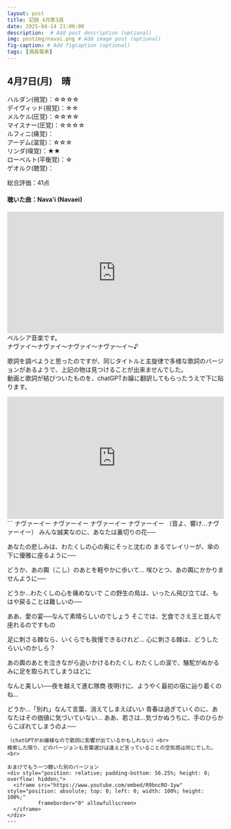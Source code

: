 ```yaml
---
layout: post
title: 記録_4月第3週
date: 2025-04-14 21:00:00
description:  # Add post description (optional)
img: postimg/navai.png # Add image post (optional)
fig-caption: # Add figcaption (optional)
tags: [満員電車]
---
```


## 4月7日(月)　晴

ハルダン(視覚)：☆☆☆☆ <br>
デイヴィッド(視覚)：☆☆ <br>
メルケル(圧覚)：☆☆☆☆ <br>
マイスナー(圧覚)：☆☆☆☆ <br>
ルフィニ(痛覚)： <br>
アーデム(温覚)：☆☆☆ <br>
リンダ(嗅覚)：★★ <br>
ローベルト(平衡覚)：☆ <br>
ゲオルク(聴覚)： <br>

総合評価：41点

#### 聴いた曲：Nava'i (Navaei)
<div style="position: relative; padding-bottom: 56.25%; height: 0; overflow: hidden;">
  <iframe src="https://www.youtube.com/embed/ZMD77oPJtXY" style="position: absolute; top: 0; left: 0; width: 100%; height: 100%;"
          frameborder="0" allowfullscreen>
  </iframe>
</div>
ペルシア音楽です。<br>
ナヴァイ〜ナヴァイ〜ナヴァイ〜ナヴァ〜イ〜♪

歌詞を調べようと思ったのですが、同じタイトルと主旋律で多様な歌詞のバージョンがあるようで、上記の物は見つけることが出来ませんでした。<br>
動画と歌詞が結びついたものを、chatGPTお嬢に翻訳してもらったうえで下に貼ります。<br>
<div style="position: relative; padding-bottom: 56.25%; height: 0; overflow: hidden;">
  <iframe src="https://www.youtube.com/embed/kdbVGSvgLEM" style="position: absolute; top: 0; left: 0; width: 100%; height: 100%;"
          frameborder="0" allowfullscreen>
  </iframe>
</div>
```
ナヴァーイー ナヴァーイー ナヴァーイー ナヴァーイー
（音よ、響け…ナヴァーイー）
みんな誠実なのに、あなたは裏切りの花──

あなたの悲しみは、わたくしの心の奥にそっと沈むの
まるでレイリーが、傘の下に優雅に座るように──

どうか、あの輿（こし）のあとを軽やかに歩いて…
埃ひとつ、あの輿にかかりませんように──

どうか…わたくしの心を痛めないで
この野生の鳥は、いったん飛び立てば、もはや戻ることは難しいの──

ああ、愛の宴──なんて素晴らしいのでしょう
そこでは、乞食でさえ王と並んで座れるのですもの

足に刺さる棘なら、いくらでも我慢できるけれど…
心に刺さる棘は、どうしたらいいのかしら？

あの輿のあとを泣きながら追いかけるわたくし
わたくしの涙で、駱駝がぬかるみに足を取られてしまうほどに

なんと美しい──夜を越えて進む隊商
夜明けに、ようやく最初の宿に辿り着くのね…

どうか…「別れ」なんて言葉、消えてしまえばいい
青春は過ぎていくのに、あなたはその価値に気づいていない…
ああ、若さは…気づかぬうちに、手のひらからこぼれてしまうのよ──
```
（chatGPTがお嬢様なので歌詞に影響が出ているかもしれない）<br>
検索した限り、どのバージョンも言葉選びは違えど言っていることの空気感は同じでした。<br>

おまけでもう一つ聴いた別のバージョン
<div style="position: relative; padding-bottom: 56.25%; height: 0; overflow: hidden;">
  <iframe src="https://www.youtube.com/embed/R9bncRO-1yw" style="position: absolute; top: 0; left: 0; width: 100%; height: 100%;"
          frameborder="0" allowfullscreen>
  </iframe>
</div>
---
